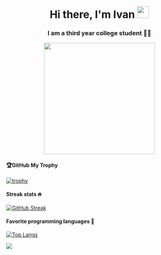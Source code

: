 <h1 align="center">Hi there, I'm Ivan</a> 
<img src="https://github.com/blackcater/blackcater/raw/main/images/Hi.gif" height="32"/></h1>
<h3 align="center">I am a third year college student 👨‍💻</h3>

<div id="header" align="center">
  <img src="https://media.giphy.com/media/7NoNw4pMNTvgc/giphy.gif" width="300"/>
</div>

<h4 align="left">🏆GitHub My Trophy</h4>

[![trophy](https://github-profile-trophy.vercel.app/?username=EOn9in)](https://github.com/ryo-ma/github-profile-trophy)

<h4 align="left">Streak stats 🔥</h4>

[![GitHub Streak](https://github-readme-streak-stats.herokuapp.com/?user=EOn9in)](https://git.io/streak-stats)

<h4 align="left">Favorite programming languages 💖</h4>

[![Top Langs](https://github-readme-stats.vercel.app/api/top-langs/?username=EOn9in&layout=compact)](https://github.com/anuraghazra/github-readme-stats)

![](https://komarev.com/ghpvc/?username=EOn9in)
